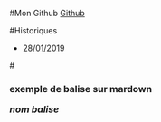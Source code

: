 #Mon Github
[Github](https://github.com/Quentgb/Cahier-de-laboratoir)

#Historiques
- [28/01/2019](./premiertest/j1.mkd)




#<h3>exemple de balise sur mardown
  
<a name="nom"> **_nom balise_**</a>




